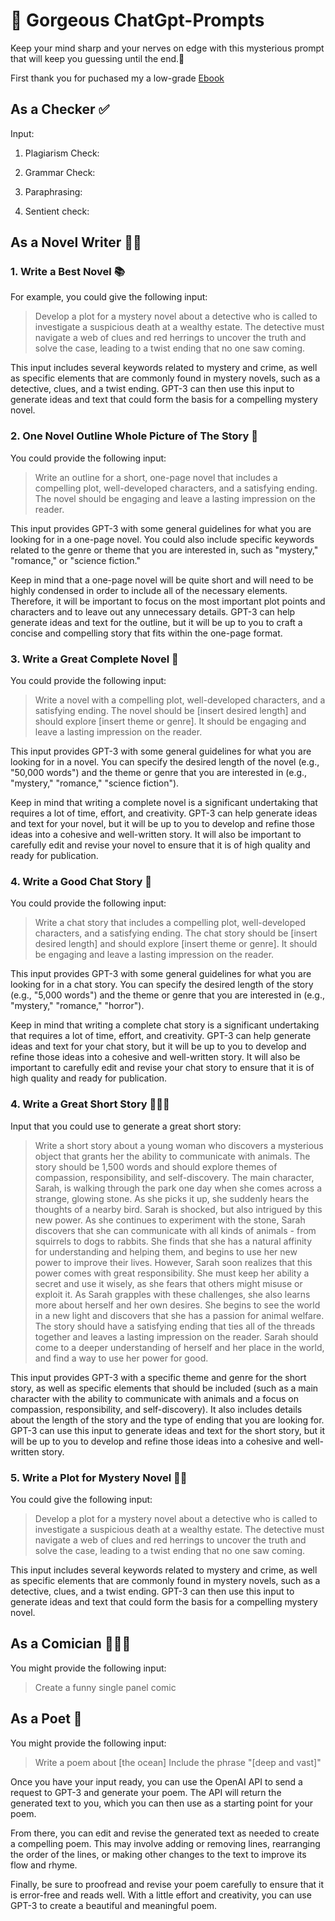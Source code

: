 # 🦋 Gorgeous ChatGpt-Prompts
Keep your mind sharp and your nerves on edge with this mysterious prompt that will keep you guessing until the end.🤔

First thank you for puchased my a low-grade [Ebook](https://shope.ee/2L00bErgiQ?share_channel_code=2)

## As a Checker ✅

Input: 
1. Plagiarism Check:

2. Grammar Check:

3. Paraphrasing: 

4. Sentient check:

## As a Novel Writer ✍🏻

### 1. Write a Best Novel 📚
For example, you could give the following input:
> Develop a plot for a mystery novel about a detective who is called to investigate a suspicious death at a wealthy estate. The detective must navigate a web of clues and red herrings to uncover the truth and solve the case, leading to a twist ending that no one saw coming.

This input includes several keywords related to mystery and crime, as well as specific elements that are commonly found in mystery novels, such as a detective, clues, and a twist ending. GPT-3 can then use this input to generate ideas and text that could form the basis for a compelling mystery novel.

### 2. One Novel Outline Whole Picture of The Story 🌃
You could provide the following input: 
> Write an outline for a short, one-page novel that includes a compelling plot, well-developed characters, and a satisfying ending. The novel should be engaging and leave a lasting impression on the reader.

This input provides GPT-3 with some general guidelines for what you are looking for in a one-page novel. You could also include specific keywords related to the genre or theme that you are interested in, such as "mystery," "romance," or "science fiction."

Keep in mind that a one-page novel will be quite short and will need to be highly condensed in order to include all of the necessary elements. Therefore, it will be important to focus on the most important plot points and characters and to leave out any unnecessary details. GPT-3 can help generate ideas and text for the outline, but it will be up to you to craft a concise and compelling story that fits within the one-page format.

### 3. Write a Great Complete Novel 📗

You could provide the following input: 
> Write a novel with a compelling plot, well-developed characters, and a satisfying ending. The novel should be [insert desired length] and should explore [insert theme or genre]. It should be engaging and leave a lasting impression on the reader.

This input provides GPT-3 with some general guidelines for what you are looking for in a novel. You can specify the desired length of the novel (e.g., "50,000 words") and the theme or genre that you are interested in (e.g., "mystery," "romance," "science fiction").

Keep in mind that writing a complete novel is a significant undertaking that requires a lot of time, effort, and creativity. GPT-3 can help generate ideas and text for your novel, but it will be up to you to develop and refine those ideas into a cohesive and well-written story. It will also be important to carefully edit and revise your novel to ensure that it is of high quality and ready for publication.

### 4. Write a Good Chat Story 💬
You could provide the following input: 
>Write a chat story that includes a compelling plot, well-developed characters, and a satisfying ending. The chat story should be [insert desired length] and should explore [insert theme or genre]. It should be engaging and leave a lasting impression on the reader.

This input provides GPT-3 with some general guidelines for what you are looking for in a chat story. You can specify the desired length of the story (e.g., "5,000 words") and the theme or genre that you are interested in (e.g., "mystery," "romance," "horror").

Keep in mind that writing a complete chat story is a significant undertaking that requires a lot of time, effort, and creativity. GPT-3 can help generate ideas and text for your chat story, but it will be up to you to develop and refine those ideas into a cohesive and well-written story. It will also be important to carefully edit and revise your chat story to ensure that it is of high quality and ready for publication.

### 4. Write a Great Short Story 👩🏻‍🏫
Input that you could use to generate a great short story:
> Write a short story about a young woman who discovers a mysterious object that grants her the ability to communicate with animals. The story should be 1,500 words and should explore themes of compassion, responsibility, and self-discovery.
The main character, Sarah, is walking through the park one day when she comes across a strange, glowing stone. As she picks it up, she suddenly hears the thoughts of a nearby bird. Sarah is shocked, but also intrigued by this new power.
As she continues to experiment with the stone, Sarah discovers that she can communicate with all kinds of animals - from squirrels to dogs to rabbits. She finds that she has a natural affinity for understanding and helping them, and begins to use her new power to improve their lives.
However, Sarah soon realizes that this power comes with great responsibility. She must keep her ability a secret and use it wisely, as she fears that others might misuse or exploit it.
As Sarah grapples with these challenges, she also learns more about herself and her own desires. She begins to see the world in a new light and discovers that she has a passion for animal welfare.
The story should have a satisfying ending that ties all of the threads together and leaves a lasting impression on the reader. Sarah should come to a deeper understanding of herself and her place in the world, and find a way to use her power for good.

This input provides GPT-3 with a specific theme and genre for the short story, as well as specific elements that should be included (such as a main character with the ability to communicate with animals and a focus on compassion, responsibility, and self-discovery). It also includes details about the length of the story and the type of ending that you are looking for. GPT-3 can use this input to generate ideas and text for the short story, but it will be up to you to develop and refine those ideas into a cohesive and well-written story.

### 5. Write a Plot for Mystery Novel 🕵🏻
You could give the following input: 
> Develop a plot for a mystery novel about a detective who is called to investigate a suspicious death at a wealthy estate. The detective must navigate a web of clues and red herrings to uncover the truth and solve the case, leading to a twist ending that no one saw coming.

This input includes several keywords related to mystery and crime, as well as specific elements that are commonly found in mystery novels, such as a detective, clues, and a twist ending. GPT-3 can then use this input to generate ideas and text that could form the basis for a compelling mystery novel.

## As a Comician 👩🏻‍🎤
You might provide the following input:
> Create a funny single panel comic 

## As a Poet 🦋
You might provide the following input:
> Write a poem about [the ocean]
Include the phrase "[deep and vast]"

Once you have your input ready, you can use the OpenAI API to send a request to GPT-3 and generate your poem. The API will return the generated text to you, which you can then use as a starting point for your poem.

From there, you can edit and revise the generated text as needed to create a compelling poem. This may involve adding or removing lines, rearranging the order of the lines, or making other changes to the text to improve its flow and rhyme.

Finally, be sure to proofread and revise your poem carefully to ensure that it is error-free and reads well. With a little effort and creativity, you can use GPT-3 to create a beautiful and meaningful poem.

